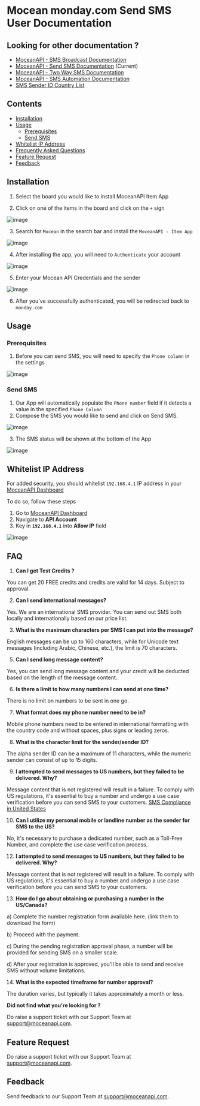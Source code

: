 # Mocean monday.com Send SMS User Documentation

## Looking for other documentation ?
- [MoceanAPI - SMS Broadcast Documentation](https://moceanapi.github.io/monday-dashboard/)
- [MoceanAPI - Send SMS Documentation](https://moceanapi.github.io/monday-item/)  (Current)
- [MoceanAPI - Two Way SMS Documentation](https://moceanapi.github.io/monday-two-way/)
- [MoceanAPI - SMS Automation Documentation](https://moceanapi.github.io/monday-automation/)
- [SMS Sender ID Country List](https://moceanapi.github.io/monday/)

## Contents
- [Installation](#installation)
- [Usage](#usage)
    - [Prerequisites](#prerequisites)
    - [Send SMS](#send-sms)
- [Whitelist IP Address](#whitelist-ip-address)
- [Frequently Asked Questions](#faq)
- [Feature Request](#feature-request)
- [Feedback](#feedback)

## Installation

1. Select the board you would like to install MoceanAPI Item App

2. Click on one of the items in the board and click on the `+` sign

![image](https://user-images.githubusercontent.com/24620178/153553705-bdb6e98f-0b16-4386-9283-aa0121e28589.png)

3. Search for `Mocean` in the search bar and install the `MoceanAPI - Item App`

![image](https://user-images.githubusercontent.com/24620178/153553805-72da88e5-1482-473c-8822-6947d79db305.png)

4. After installing the app, you will need to `Authenticate` your account

![image](https://user-images.githubusercontent.com/24620178/153554028-b92b902d-3758-43e6-a50f-7ddce1541673.png)

5. Enter your Mocean API Credentials and the sender

![image](https://user-images.githubusercontent.com/24620178/206361287-89fdabaf-15ea-498a-9f22-4654b0653a38.png)

6. After you've successfully authenticated, you will be redirected back to `monday.com`

## Usage
### Prerequisites
1. Before you can send SMS, you will need to specify the `Phone column` in the settings

![image](https://user-images.githubusercontent.com/24620178/206369171-a8cc9fd1-a1f2-40f3-9bbf-d465bd0e7b95.png)

### Send SMS

1. Our App will automatically populate the `Phone number` field if it detects a value in the specified `Phone Column`
2. Compose the SMS you would like to send and click on Send SMS.

![image](https://user-images.githubusercontent.com/24620178/206369417-55a58754-64b9-4101-96b4-b3c1562edcab.png)

3. The SMS status will be shown at the bottom of the App

![image](https://user-images.githubusercontent.com/24620178/206369493-eccac45f-c0fb-4f5d-b42f-27e633f32c71.png)

## Whitelist IP Address

For added security, you should whitelist `192.168.4.1` IP address in your [MoceanAPI Dashboard](https://dashboard.moceanapi.com)

To do so, follow these steps

1. Go to [MoceanAPI Dashboard](https://dashboard.moceanapi.com/user/apisetting)
2. Navigate to **API Account** 
3. Key in **`192.168.4.1`** into **Allow IP** field

![image](https://user-images.githubusercontent.com/24620178/200761674-1ccb6e6c-2d7b-499d-bef6-ee47a3e2a624.png)

## FAQ
1. **Can I get Test Credits ?**

You can get 20 FREE credits and credits are valid for 14 days. Subject to approval.

2. **Can I send international messages?**

Yes. We are an international SMS provider. You can send out SMS both locally and internationally based on our price list.

3. **What is the maximum characters per SMS I can put into the message?**
   
English messages can be up to 160 characters, while for Unicode text messages (including Arabic, Chinese, etc.), the limit is 70 characters.

5. **Can I send long message content?**

Yes, you can send long message content and your credit will be deducted based on the length of the message content.

6. **Is there a limit to how many numbers I can send at one time?**

There is no limit on numbers to be sent in one go.

7. **What format does my phone number need to be in?**

Mobile phone numbers need to be entered in international formatting with the country code and without spaces, plus signs or leading zeros.

8. **What is the character limit for the sender/sender ID?**
   
The alpha sender ID can be a maximum of 11 characters, while the numeric sender can consist of up to 15 digits.

9. **I attempted to send messages to US numbers, but they failed to be delivered. Why?**
    
Message content that is not registered will result in a failure. To comply with US regulations, it's essential to buy a number and undergo a use case verification before you can send SMS to your customers. [SMS Compliance in United States](https://github.com/MoceanAPI/monday-two-way#sms-compliance-in-united-states-us)

10. **Can I utilize my personal mobile or landline number as the sender for SMS to the US?**
    
No, it's necessary to purchase a dedicated number, such as a Toll-Free Number, and complete the use case verification process.

12. **I attempted to send messages to US numbers, but they failed to be delivered. Why?**
    
Message content that is not registered will result in a failure. To comply with US regulations, it's essential to buy a number and undergo a use case verification before you can send SMS to your customers.

13. **How do I go about obtaining or purchasing a number in the US/Canada?**

a) Complete the number registration form available here. (link them to download the form)

b) Proceed with the payment.

c) During the pending registration approval phase, a number will be provided for sending SMS on a smaller scale.

d) After your registration is approved, you'll be able to send and receive SMS without volume limitations.

14. **What is the expected timeframe for number approval?**
    
The duration varies, but typically it takes approximately a month or less.

**Did not find what you're looking for ?**

Do raise a support ticket with our Support Team at [support@moceanapi.com](mailto:support@moceanapi.com).

## Feature Request
Do raise a support ticket with our Support Team at [support@moceanapi.com](mailto:support@moceanapi.com).

## Feedback
Send feedback to our Support Team at [support@moceanapi.com](mailto:support@moceanapi.com).
